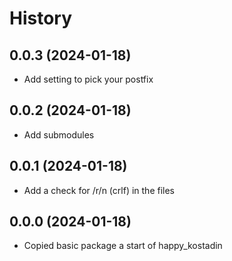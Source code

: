 # History

## 0.0.3 (2024-01-18)
- Add setting to pick your postfix

## 0.0.2 (2024-01-18)
- Add submodules

## 0.0.1 (2024-01-18)
- Add a check for /r/n (crlf) in the files

## 0.0.0 (2024-01-18)

- Copied basic package a start of happy_kostadin
